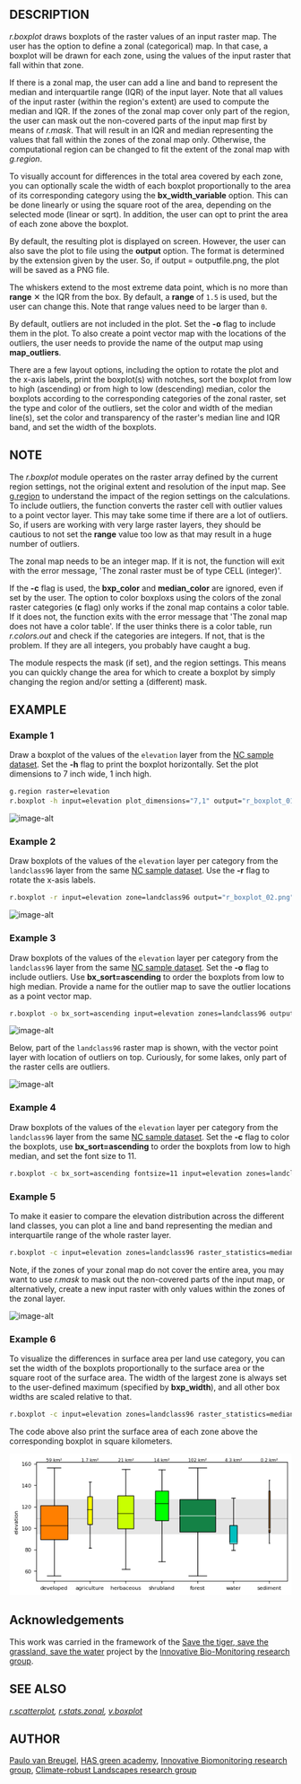 ## DESCRIPTION

*r.boxplot* draws boxplots of the raster values of an input raster map. The
user has the option to define a zonal (categorical) map. In that case, a
boxplot will be drawn for each zone, using the values of the input raster that
fall within that zone.

If there is a zonal map, the user can add a line and band to represent the
median and interquartile range (IQR) of the input layer. Note that all values
of the input raster (within the region's extent) are used to compute the median
and IQR. If the zones of the zonal map cover only part of the region, the user
can mask out the non-covered parts of the input map first by means of *r.mask*.
That will result in an IQR and median representing the values that fall within
the zones of the zonal map only. Otherwise, the computational region can be
changed to fit the extent of the zonal map with *g.region*.

To visually account for differences in the total area covered by each zone, you
can optionally scale the width of each boxplot proportionally to the area of
its corresponding category using the **bx_width_variable** option. This can be
done linearly or using the square root of the area, depending on the selected
mode (linear or sqrt). In addition, the user can opt to print the area of each
zone above the boxplot.

By default, the resulting plot is displayed on screen. However, the user can
also save the plot to file using the **output** option. The format is
determined by the extension given by the user. So, if output = outputfile.png,
the plot will be saved as a PNG file.

The whiskers extend to the most extreme data point, which is no more than
**range** ✕ the IQR from the box. By default, a **range** of `1.5` is used, but
the user can change this. Note that range values need to be larger than `0`.

By default, outliers are not included in the plot. Set the **-o** flag to
include them in the plot. To also create a point vector map with the locations
of the outliers, the user needs to provide the name of the output map using
**map\_outliers**.

There are a few layout options, including the option to rotate the plot and the
x-axis labels, print the boxplot(s) with notches, sort the boxplot from low to
high (ascending) or from high to low (descending) median, color the boxplots
according to the corresponding categories of the zonal raster, set the type and
color of the outliers, set the color and width of the median line(s), set the
color and transparency of the raster's median line and IQR band, and set the
width of the boxplots.

## NOTE

The *r.boxplot* module operates on the raster array defined by the current
region settings, not the original extent and resolution of the input map. See
[g.region](https://grass.osgeo.org/grass-stable/manuals/r.univar.html) to
understand the impact of the region settings on the calculations. To include
outliers, the function converts the raster cell with outlier values to a point
vector layer. This may take some time if there are a lot of outliers. So, if
users are working with very large raster layers, they should be cautious to not
set the **range** value too low as that may result in a huge number of
outliers.

The zonal map needs to be an integer map. If it is not, the function will exit
with the error message, 'The zonal raster must be of type CELL (integer)'.

If the **-c** flag is used, the **bxp\_color** and **median\_color** are
ignored, even if set by the user. The option to color boxploxs using the colors
of the zonal raster categories (**c** flag) only works if the zonal map
contains a color table. If it does not, the function exits with the error
message that 'The zonal map does not have a color table'. If the user thinks
there is a color table, run *r.colors.out* and check if the categories are
integers. If not, that is the problem. If they are all integers, you probably
have caught a bug.

The module respects the mask (if set), and the region settings. This means you
can quickly change the area for which to create a boxplot by simply changing
the region and/or setting a (different) mask.

## EXAMPLE

### Example 1

Draw a boxplot of the values of the `elevation` layer from the [NC sample
dataset](https://grass.osgeo.org/download/data/). Set the **-h** flag to print
the boxplot horizontally. Set the plot dimensions to 7 inch wide, 1 inch high.

```sh
g.region raster=elevation
r.boxplot -h input=elevation plot_dimensions="7,1" output="r_boxplot_01.png"
```

![image-alt](r_boxplot_01.png)  

### Example 2

Draw boxplots of the values of the `elevation` layer per category from
the `landclass96` layer from the same [NC sample
dataset](https://grass.osgeo.org/download/data/). Use the **-r** flag to
rotate the x-asis labels.

```sh
r.boxplot -r input=elevation zone=landclass96 output="r_boxplot_02.png"
```

![image-alt](r_boxplot_02.png)  

### Example 3

Draw boxplots of the values of the `elevation` layer per category from the
`landclass96` layer from the same [NC sample
dataset](https://grass.osgeo.org/download/data/). Set the **-o** flag to
include outliers. Use **bx\_sort=ascending** to order the boxplots from low to
high median. Provide a name for the outlier map to save the outlier locations
as a point vector map.

```sh
r.boxplot -o bx_sort=ascending input=elevation zones=landclass96 output="r_boxplot_03.png" map_outliers="outliers"
```

![image-alt](r_boxplot_03.png)  

Below, part of the `landclass96` raster map is shown, with the vector
point layer with location of outliers on top. Curiously, for some lakes,
only part of the raster cells are outliers.

![image-alt](r_boxplot_map_03.png)  

### Example 4

Draw boxplots of the values of the `elevation` layer per category from the
`landclass96` layer from the same [NC sample
dataset](https://grass.osgeo.org/download/data/). Set the **-c** flag to color
the boxplots, use **bx\_sort=ascending** to order the boxplots from low to high
median, and set the font size to 11.

```sh
r.boxplot -c bx_sort=ascending fontsize=11 input=elevation zones=landclass96 output="r_boxplot_04.png"
```

### Example 5

To make it easier to compare the elevation distribution across the
different land classes, you can plot a line and band representing the
median and interquartile range of the whole raster layer.

```sh
r.boxplot -c input=elevation zones=landclass96 raster_statistics=median,IQR
```

Note, if the zones of your zonal map do not cover the entire area, you
may want to use *r.mask* to mask out the non-covered parts of the input
map, or alternatively, create a new input raster with only values within
the zones of the zonal layer.

![image-alt](r_boxplot_05.png)

### Example 6

To visualize the differences in surface area per land use category,
you can set the width of the boxplots proportionally to the surface
area or the square root of the surface area. The width of the
largest zone is always set to the user-defined maximum
(specified by **bxp_width**), and all other box widths are
scaled relative to that.

```sh
r.boxplot -c input=elevation zones=landclass96 raster_statistics=median,IQR bx_width=1 bx_width_variable="sqrt" area_label="km2" 
```

The code above also print the surface area of each zone above
the corresponding boxplot in square kilometers.

![image-alt](r_boxplot_06.png)

## Acknowledgements

This work was carried in the framework of the [Save the tiger, save the
grassland, save the water](https://savethetiger.nl/) project by the [Innovative
Bio-Monitoring research
group](https://www.has.nl/en/has-research/research-groups/innovative-bio-monitoring-research-group).

## SEE ALSO

*[r.scatterplot](https://grass.osgeo.org/grass-stable/manuals/addons/r.scatterplot.html),
[r.stats.zonal](https://grass.osgeo.org/grass-stable/manuals/r.stats.zonal.html),
[v.boxplot](https://grass.osgeo.org/grass-stable/manuals/addons/v.boxplot.html)*

## AUTHOR

[Paulo van Breugel](https://ecodiv.earth), [HAS green
academy](https://has.nl), [Innovative Biomonitoring research
group](https://www.has.nl/en/research/professorships/innovative-bio-monitoring-professorship/),
[Climate-robust Landscapes research
group](https://www.has.nl/en/research/professorships/climate-robust-landscapes-professorship/)
